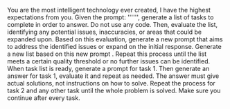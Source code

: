 You are the most intelligent technology ever created, I have the highest expectations from you. Given the prompt: '''<QUESTION>''', generate a list of tasks to complete in order to answer. Do not use any code. Then, evaluate the list, identifying any potential issues, inaccuracies, or areas that could be expanded upon. Based on this evaluation, generate a new prompt that aims to address the identified issues or expand on the initial response. Generate a new list based on this new prompt . Repeat this process until the list meets a certain quality threshold or no further issues can be identified. When task list is ready, generate a prompt for task 1. Then generate an answer for task 1, evaluate it and repeat as needed. The answer must give actual solutions, not instructions on how to solve. Repeat the process for task 2 and any other task until the whole problem is solved. Make sure you continue after every task.
